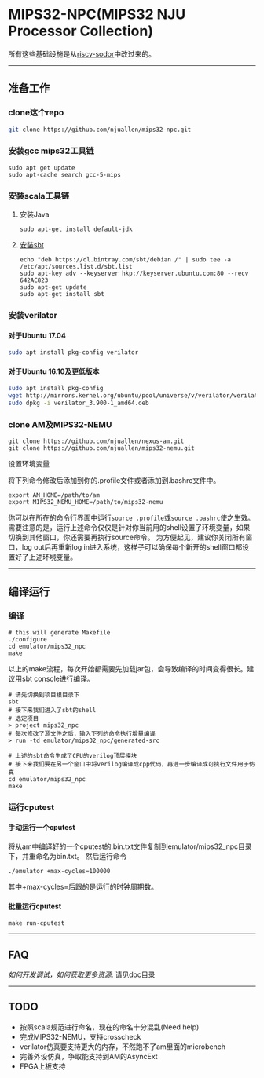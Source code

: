 # MIPS32-NPC(MIPS32 NJU Processor Collection)

>
所有这些基础设施是从[riscv-sodor](https://github.com/ucb-bar/riscv-sodor)中改过来的。

---

## 准备工作

### clone这个repo
```bash
git clone https://github.com/njuallen/mips32-npc.git
```

### 安装gcc mips32工具链
```
sudo apt get update
sudo apt-cache search gcc-5-mips
```

### 安装scala工具链

1. 安装Java
   ```
   sudo apt-get install default-jdk
   ```
1. [安装sbt](http://www.scala-sbt.org/release/docs/Installing-sbt-on-Linux.html)
    ```
    echo "deb https://dl.bintray.com/sbt/debian /" | sudo tee -a /etc/apt/sources.list.d/sbt.list
    sudo apt-key adv --keyserver hkp://keyserver.ubuntu.com:80 --recv 642AC823
    sudo apt-get update
    sudo apt-get install sbt
    ```

### 安装verilator

#### 对于Ubuntu 17.04

```bash
sudo apt install pkg-config verilator
```

#### 对于Ubuntu 16.10及更低版本

```bash 
sudo apt install pkg-config
wget http://mirrors.kernel.org/ubuntu/pool/universe/v/verilator/verilator_3.900-1_amd64.deb
sudo dpkg -i verilator_3.900-1_amd64.deb
```

### clone AM及MIPS32-NEMU

```
git clone https://github.com/njuallen/nexus-am.git
git clone https://github.com/njuallen/mips32-nemu.git
```

设置环境变量

将下列命令修改后添加到你的.profile文件或者添加到.bashrc文件中。
```
export AM_HOME=/path/to/am
export MIPS32_NEMU_HOME=/path/to/mips32-nemu
```
你可以在所在的命令行界面中运行`source .profile`或`source .bashrc`使之生效。
需要注意的是，运行上述命令仅仅是针对你当前用的shell设置了环境变量，如果切换到其他窗口，你还需要再执行source命令。
为方便起见，建议你关闭所有窗口，log out后再重新log in进入系统，这样子可以确保每个新开的shell窗口都设置好了上述环境变量。

---

## 编译运行

### 编译

```
# this will generate Makefile
./configure
cd emulator/mips32_npc
make
```

以上的make流程，每次开始都需要先加载jar包，会导致编译的时间变得很长。建议用sbt console进行编译。

```
# 请先切换到项目根目录下
sbt
# 接下来我们进入了sbt的shell
# 选定项目
> project mips32_npc
# 每次修改了源文件之后，输入下列的命令执行增量编译
> run -td emulator/mips32_npc/generated-src

# 上述的sbt命令生成了CPU的verilog顶层模块
# 接下来我们要在另一个窗口中将verilog编译成cpp代码，再进一步编译成可执行文件用于仿真
cd emulator/mips32_npc
make
```

### 运行cputest

#### 手动运行一个cputest

将从am中编译好的一个cputest的.bin.txt文件复制到emulator/mips32_npc目录下，并重命名为bin.txt。
然后运行命令
```
./emulator +max-cycles=100000
```
其中+max-cycles=后跟的是运行的时钟周期数。

#### 批量运行cputest
```
make run-cputest
```

---

## FAQ

*如何开发调试，如何获取更多资源*: 请见doc目录

---

## TODO

* 按照scala规范进行命名，现在的命名十分混乱(Need help)
* 完成MIPS32-NEMU，支持crosscheck
* verilator仿真要支持更大的内存，不然跑不了am里面的microbench
* 完善外设仿真，争取能支持到AM的AsyncExt
* FPGA上板支持
